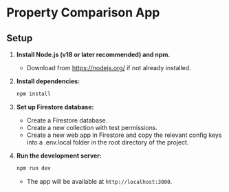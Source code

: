 # Property Comparison App

## Setup

1. **Install Node.js (v18 or later recommended) and npm.**
   - Download from https://nodejs.org/ if not already installed.

2. **Install dependencies:**
   ```bash
   npm install
   ```

3. **Set up Firestore database:**
   - Create a Firestore database.
   - Create a new collection with test permissions.
   - Create a new web app in Firestore and copy the relevant config keys into a .env.local folder in the root directory of the project.

4. **Run the development server:**
   ```bash
   npm run dev
   ```
   - The app will be available at `http://localhost:3000`.